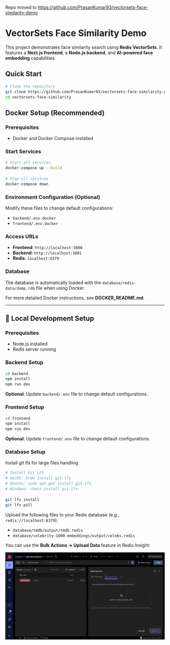 Repo moved to https://github.com/PrasanKumar93/vectorsets-face-similarity-demo

# VectorSets Face Similarity Demo

This project demonstrates face similarity search using **Redis VectorSets**. It features a **Next.js frontend**, a **Node.js backend**, and **AI-powered face embedding** capabilities.

## Quick Start

```bash
# Clone the repository
git clone https://github.com/PrasanKumar93/vectorsets-face-similarity.git
cd vectorsets-face-similarity
```

## Docker Setup (Recommended)

### Prerequisites

- Docker and Docker Compose installed

### Start Services

```bash
# Start all services
docker-compose up --build

# Stop all services
docker-compose down
```

### Environment Configuration (Optional)

Modify these files to change default configurations:

- `backend/.env.docker`
- `frontend/.env.docker`

### Access URLs

- **Frontend**: `http://localhost:3000`
- **Backend**: `http://localhost:3001`
- **Redis**: `localhost:6379`

### Database

The database is automatically loaded with the `database/redis-data/dump.rdb` file when using Docker.

For more detailed Docker instructions, see **DOCKER_README.md**.

---

## 🔧 Local Development Setup

### Prerequisites

- Node.js installed
- Redis server running

### Backend Setup

```bash
cd backend
npm install
npm run dev
```

**Optional**: Update `backend/.env` file to change default configurations.

### Frontend Setup

```bash
cd frontend
npm install
npm run dev
```

**Optional**: Update `frontend/.env` file to change default configurations.

### Database Setup

Install git lfs for large files handling

```bash
# Install Git LFS
# macOS: brew install git-lfs
# Ubuntu: sudo apt-get install git-lfs
# Windows: choco install git-lfs

git lfs install
git lfs pull
```

Upload the following files to your Redis database (e.g., `redis://localhost:6379`):

- `database/tmdb/output/tmdb.redis`
- `database/celebrity-1000-embeddings/output/celebs.redis`

You can use the **Bulk Actions → Upload Data** feature in Redis Insight:

![Redis Insight Upload](./docs/images/redis-insight-upload.png)
